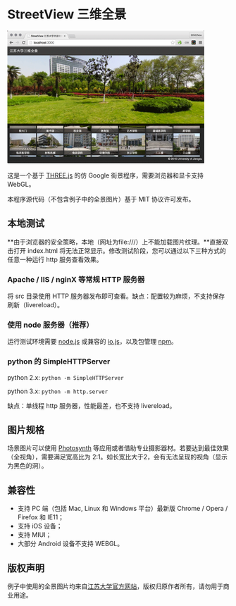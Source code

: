 StreetView 三维全景
===

<img src="streetview.png" width="447" alt="截图">

这是一个基于 [THREE.js](http://threejs.org/) 的仿 Google 街景程序，需要浏览器和显卡支持 WebGL。

本程序源代码（不包含例子中的全景图片）基于 MIT 协议许可发布。

本地测试
---

**由于浏览器的安全策略，本地（网址为file:///）上不能加载图片纹理。**直接双击打开 index.html 将无法正常显示。修改测试阶段，您可以通过以下三种方式的任意一种运行 http 服务查看效果。

### Apache / IIS / nginX 等常规 HTTP 服务器

将 src 目录使用 HTTP 服务器发布即可查看。缺点：配置较为麻烦，不支持保存刷新（livereload）。

### 使用 node 服务器（推荐）

运行测试环境需要 [node.js](http://nodejs.org/) 或兼容的 [io.js](https://iojs.org/)，以及包管理 [npm](https://www.npmjs.com/)。

### python 的 SimpleHTTPServer

python 2.x: `python -m SimpleHTTPServer`

python 3.x: `python -m http.server`

缺点：单线程 http 服务器，性能最差，也不支持 livereload。

图片规格
---

场景图片可以使用 [Photosynth](https://photosynth.net/) 等应用或者借助专业摄影器材。若要达到最佳效果（全视角），需要满足宽高比为 2:1。如长宽比大于2，会有无法呈现的视角（显示为黑色的洞）。

兼容性
---

* 支持 PC 端（包括 Mac, Linux 和 Windows 平台）最新版 Chrome / Opera / Firefox 和 IE11；
* 支持 iOS 设备；
* 支持 MIUI；
* 大部分 Android 设备不支持 WEBGL。

版权声明
---
例子中使用的全景图片均来自[江苏大学官方网站](http://www.ujs.edu.cn/swqj/)，版权归原作者所有，请勿用于商业用途。
